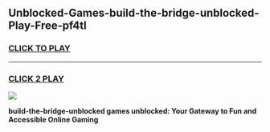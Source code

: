 
## Unblocked-Games-build-the-bridge-unblocked-Play-Free-pf4tl
<h3>
<a href="https://premium76.site?title=build-the-bridge-unblocked&ref=18A1">CLICK TO PLAY</a></h3>
<hr>

<h3>
<a href="https://premium76.site?title=build-the-bridge-unblocked&ref=18A1">CLICK 2 PLAY</a>
  
</h3>

<a href="https://premium76.site?title=build-the-bridge-unblocked&ref=18A1"><img src="https://clearcache.store/games.png"></a>


**build-the-bridge-unblocked games unblocked: Your Gateway to Fun and Accessible Online Gaming**
